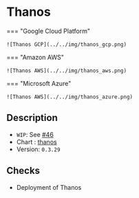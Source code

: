 # Thanos

=== "Google Cloud Platform"

    ![Thanos GCP](../../img/thanos_gcp.png)

=== "Amazon AWS"

    ![Thanos AWS](../../img/thanos_aws.png)

=== "Microsoft Azure"

    ![Thanos AWS](../../img/thanos_azure.png)

## Description

* `WIP`: See [#46](https://github.com/nlamirault/portefaix/issues/46)
* Chart : [thanos](https://artifacthub.io/packages/helm/banzaicloud-stable/thanos)
* Version: `0.3.29`

## Checks

* Deployment of Thanos

```shell
```
